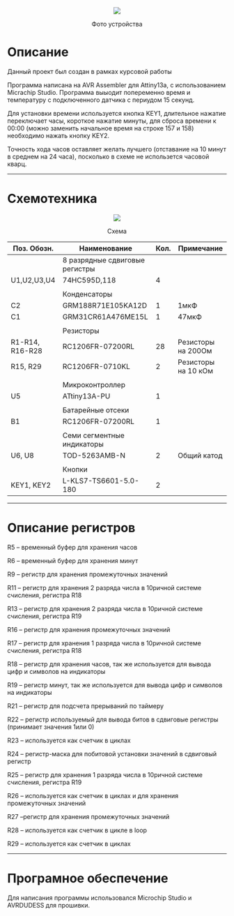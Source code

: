 <div align="center">
<img src=https://user-images.githubusercontent.com/58953935/148400432-6a26731c-a8a7-4b76-8a16-7f82cbcb666e.png>
<p>Фото устройства</p>
</div>
                                                                       
# Описание

Данный проект был создан в рамках курсовой работы

Программа написана на AVR Assembler для Attiny13a, с использованием Micrachip Studio. Программа выыодит попеременно время и температуру с подключенного датчика с периудом 15 секунд.

Для установки времени используется кнопка KEY1, длительное нажатие переключает часы, короткое нажатие минуты, для сброса времени к 00:00 (можно заменить начальное время на строке 157 и 158) необходимо нажать кнопку KEY2.

Точность хода часов оставляет желать лучшего (отставание на 10 минут в среднем на 24 часа), посколько в схеме не использется часовой кварц.
____


# Схемотехника

<div align="center">
<img src=https://user-images.githubusercontent.com/58953935/148385359-a8404a6c-9d8d-49be-a9d6-5f52ade8897d.PNG>
<p>Схема</p>

             
| Поз. Обозн.	| Наименование	| Кол.	| Примечание |
|-------|------|-------|------|
|| 8 разрядные сдвиговые регистры |||
| U1,U2,U3,U4 | 74HC595D,118 | 4 | |
| | | | | 
|| Конденсаторы |||
| C2 | GRM188R71E105KA12D |1| 1мкФ |
| C1 | GRM31CR61A476ME15L |1| 47мкФ |
| | | | |
||Резисторы|||
| R1-R14, R16-R28 | RC1206FR-07200RL | 28 | Резисторы на 200Ом |
| R15, R29 | RC1206FR-0710KL | 2 | Резисторы на 10 кОм |
| | | | |
||Микроконтроллер|||
| U5 | ATtiny13A-PU | 1 | |
| | | | |
||Батарейные отсеки|||
| B1 | RC1206FR-07200RL | 1 | |
| | | | |
|| Семи сегментные индикаторы |||
| U6, U8 | TOD-5263AMB-N | 2 | Общий катод |
| | | | |
||Кнопки|||
| KEY1, KEY2 | L-KLS7-TS6601-5.0-180| 2 | |

</div>

____


# Описание регистров

R5 – временный буфер для хранения часов

R6 – временный буфер для хранения минут

R9 – регистр для хранения промежуточных значений

R11 – регистр для хранения 2 разряда числа в 10ричной системе счисления, регистра R18	

R13 – регистр для хранения 2 разряда числа в 10ричной системе счисления, регистра R19	

R16 – регистр для хранения промежуточных значений

R17 – регистр для хранения 1 разряда числа в 10ричной системе счисления, регистра R18	

R18 – регистр для хранения часов, так же используется для вывода цифр и символов на индикаторы

R19 – регистр минут, так же используется для вывода цифр и символов на индикаторы

R21 – регистр для подсчета прерываний по таймеру

R22 – регистр используемый для вывода битов в сдвиговые регистры (принимает значения 1или 0)

R23 – используется как счетчик в циклах

R24 – регистр-маска для побитовой установки значений в сдвиговый регистр

R25 – регистр для хранения 1 разряда числа в 10ричной системе счисления, регистра R19	

R26 – используется как счетчик в циклах и для хранения промежуточных значений

R27 –регистр для хранения промежуточных значений

R28 – используется как счетчик в цикле в loop

R29 – используется как счетчик в циклах

____

# Програмное обеспечение

Для написания программы использовался Microchip Studio и AVRDUDESS для прошивки.
